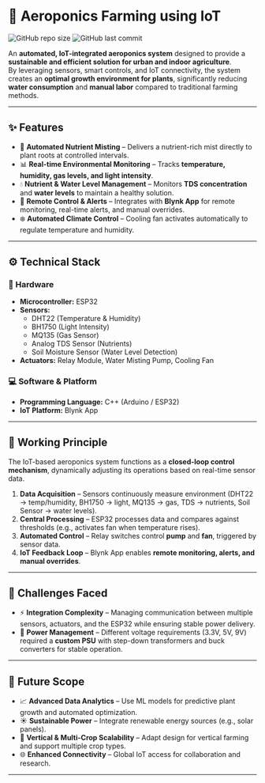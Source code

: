 # 🌿 Aeroponics Farming using IoT

![GitHub repo size](https://img.shields.io/github/repo-size/BrijModi/Aeroponics-Farming-using-IoT)
![GitHub last commit](https://img.shields.io/github/last-commit/BrijModi/Aeroponics-Farming-using-IoT)

An **automated, IoT-integrated aeroponics system** designed to provide a **sustainable and efficient solution for urban and indoor agriculture**.  
By leveraging sensors, smart controls, and IoT connectivity, the system creates an **optimal growth environment for plants**, significantly reducing **water consumption** and **manual labor** compared to traditional farming methods.

---

## ✨ Features

- 🌱 **Automated Nutrient Misting** – Delivers a nutrient-rich mist directly to plant roots at controlled intervals.  
- 📊 **Real-time Environmental Monitoring** – Tracks **temperature, humidity, gas levels, and light intensity**.  
- 💧 **Nutrient & Water Level Management** – Monitors **TDS concentration** and **water levels** to maintain a healthy solution.  
- 📲 **Remote Control & Alerts** – Integrates with **Blynk App** for remote monitoring, real-time alerts, and manual overrides.  
- ❄️ **Automated Climate Control** – Cooling fan activates automatically to regulate temperature and humidity.  

---

## ⚙️ Technical Stack

### 🔌 Hardware
- **Microcontroller:** ESP32  
- **Sensors:**  
  - DHT22 (Temperature & Humidity)  
  - BH1750 (Light Intensity)  
  - MQ135 (Gas Sensor)  
  - Analog TDS Sensor (Nutrients)  
  - Soil Moisture Sensor (Water Level Detection)  
- **Actuators:** Relay Module, Water Misting Pump, Cooling Fan  

### 💻 Software & Platform
- **Programming Language:** C++ (Arduino / ESP32)  
- **IoT Platform:** Blynk App  

---

## 🔁 Working Principle

The IoT-based aeroponics system functions as a **closed-loop control mechanism**, dynamically adjusting its operations based on real-time sensor data.

1. **Data Acquisition** – Sensors continuously measure environment (DHT22 → temp/humidity, BH1750 → light, MQ135 → gas, TDS → nutrients, Soil Sensor → water levels).  
2. **Central Processing** – ESP32 processes data and compares against thresholds (e.g., activates fan when temperature rises).  
3. **Automated Control** – Relay switches control **pump** and **fan**, triggered by sensor data.  
4. **IoT Feedback Loop** – Blynk App enables **remote monitoring, alerts, and manual overrides**.  

---

## 🚧 Challenges Faced

- ⚡ **Integration Complexity** – Managing communication between multiple sensors, actuators, and the ESP32 while ensuring stable power delivery.  
- 🔋 **Power Management** – Different voltage requirements (3.3V, 5V, 9V) required a **custom PSU** with step-down transformers and buck converters for stable operation.  

---

## 🚀 Future Scope

- 📈 **Advanced Data Analytics** – Use ML models for predictive plant growth and automated optimization.  
- ☀️ **Sustainable Power** – Integrate renewable energy sources (e.g., solar panels).  
- 🌇 **Vertical & Multi-Crop Scalability** – Adapt design for vertical farming and support multiple crop types.  
- 🌐 **Enhanced Connectivity** – Global IoT access for collaboration and research.  

---

